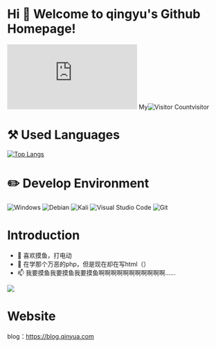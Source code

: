 # Hi 🎉 Welcome to qingyu's Github Homepage! 
![image](http://www.dmoe.cc/random.php) 
My![Visitor Count](https://profile-counter.glitch.me/qingyukb/count.svg)visitor
# ⚒️ Used Languages
[![Top Langs](https://github-readme-stats.vercel.app/api/top-langs/?username=qingyukb&layout=compact)](https://github.com/qingyukb/github-readme-stats)
# ✏️ Develop Environment
<img src="https://camo.githubusercontent.com/0ad867562e050e8e2ff204be48e5caf37826e450560763fb08c9b5ac8231accf/68747470733a2f2f696d672e736869656c64732e696f2f62616467652f2d57696e646f77735f31315f496e73696465725f507265766965772d3030373844363f7374796c653d666c61742d737175617265266c6f676f3d77696e646f7773266c6f676f436f6c6f723d7768697465" alt="Windows" data-canonical-src="https://img.shields.io/badge/-Windows_11_Insider_Preview-0078D6?style=flat-square&amp;logo=windows&amp;logoColor=white" style="max-width: 100%;"> <img src="https://camo.githubusercontent.com/29aa7cebec823312fa26e4d29408af21fc28f67f52d5e557d33a092a41377d62/68747470733a2f2f696d672e736869656c64732e696f2f62616467652f2d44656269616e31312d4337303133373f7374796c653d666c61742d737175617265266c6f676f3d64656269616e266c6f676f436f6c6f723d7768697465" alt="Debian" data-canonical-src="https://img.shields.io/badge/-Debian11-C70137?style=flat-square&amp;logo=debian&amp;logoColor=white" style="max-width: 100%;"> <img src="https://camo.githubusercontent.com/e11a90e796d089761a4f5a1db270996ac21b38770ad128175c2c26b85be81275/68747470733a2f2f696d672e736869656c64732e696f2f62616467652f2d4b616c695f4c696e75782d3436433846463f7374796c653d666c61742d737175617265266c6f676f3d6b616c696c696e7578266c6f676f436f6c6f723d7768697465" alt="Kali" data-canonical-src="https://img.shields.io/badge/-Kali_Linux-46C8FF?style=flat-square&amp;logo=kalilinux&amp;logoColor=white" style="max-width: 100%;"> <img src="https://camo.githubusercontent.com/2e47f258fd324e053b0eb78eb7e6e05f41382fdbad9e78c2630bb017128a06ac/68747470733a2f2f696d672e736869656c64732e696f2f62616467652f2d56697375616c5f53747564696f5f436f64652d3030374143433f7374796c653d666c61742d737175617265266c6f676f3d76697375616c2d73747564696f2d636f6465266c6f676f436f6c6f723d7768697465" alt="Visual Studio Code" data-canonical-src="https://img.shields.io/badge/-Visual_Studio_Code-007ACC?style=flat-square&amp;logo=visual-studio-code&amp;logoColor=white" style="max-width: 100%;"> <img src="https://camo.githubusercontent.com/561f3d4fd727fcca82984c91a65eca069ff34a435072158f6947c4ca52370eae/68747470733a2f2f696d672e736869656c64732e696f2f62616467652f2d4769742d4630353033323f7374796c653d666c61742d737175617265266c6f676f3d676974266c6f676f436f6c6f723d7768697465" alt="Git" data-canonical-src="https://img.shields.io/badge/-Git-F05032?style=flat-square&amp;logo=git&amp;logoColor=white" style="max-width: 100%;">
# Introduction
* 👀 喜欢摸鱼，打电动
* 🌱 在学那个万恶的php，但是现在却在写html（）
* 📫 我要摸鱼我要摸鱼我要摸鱼啊啊啊啊啊啊啊啊啊啊啊……

![](https://github-readme-stats.vercel.app/api?username=qingyukb&show_icons=true&theme=dark&count_private=true)
# Website
blog：<a href="https://blog.qinyua.com" rel="nofollow">https://blog.qinyua.com</a>
